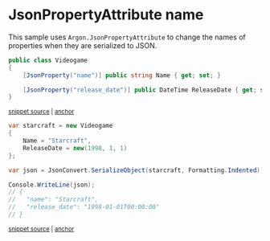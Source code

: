 # JsonPropertyAttribute name

This sample uses `Argon.JsonPropertyAttribute` to change the names of properties when they are serialized to JSON.

<!-- snippet: JsonPropertyNameTypes -->
<a id='snippet-jsonpropertynametypes'></a>
```cs
public class Videogame
{
    [JsonProperty("name")] public string Name { get; set; }

    [JsonProperty("release_date")] public DateTime ReleaseDate { get; set; }
}
```
<sup><a href='/src/ArgonTests/Documentation/Samples/Serializer/JsonPropertyName.cs#L7-L16' title='Snippet source file'>snippet source</a> | <a href='#snippet-jsonpropertynametypes' title='Start of snippet'>anchor</a></sup>
<!-- endSnippet -->

<!-- snippet: JsonPropertyNameUsage -->
<a id='snippet-jsonpropertynameusage'></a>
```cs
var starcraft = new Videogame
{
    Name = "Starcraft",
    ReleaseDate = new(1998, 1, 1)
};

var json = JsonConvert.SerializeObject(starcraft, Formatting.Indented);

Console.WriteLine(json);
// {
//   "name": "Starcraft",
//   "release_date": "1998-01-01T00:00:00"
// }
```
<sup><a href='/src/ArgonTests/Documentation/Samples/Serializer/JsonPropertyName.cs#L21-L37' title='Snippet source file'>snippet source</a> | <a href='#snippet-jsonpropertynameusage' title='Start of snippet'>anchor</a></sup>
<!-- endSnippet -->
